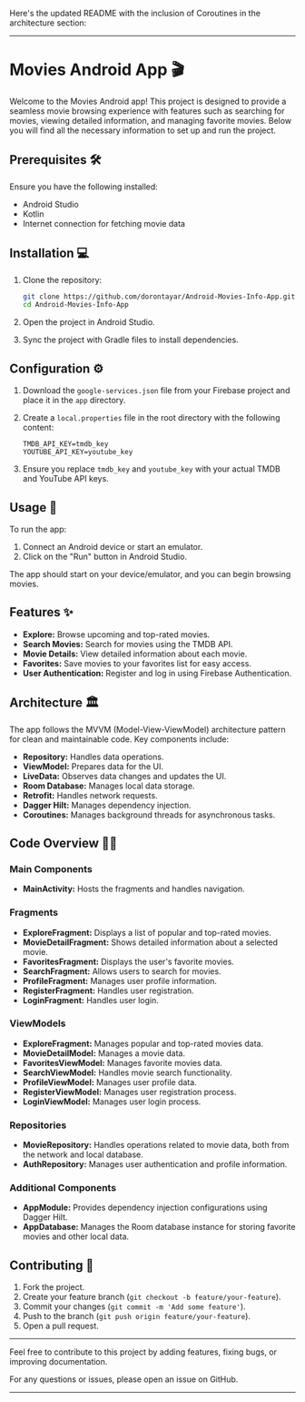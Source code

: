 Here's the updated README with the inclusion of Coroutines in the architecture section:

---

# Movies Android App 🎬

Welcome to the Movies Android app! This project is designed to provide a seamless movie browsing experience with features such as searching for movies, viewing detailed information, and managing favorite movies. Below you will find all the necessary information to set up and run the project.

## Prerequisites 🛠️

Ensure you have the following installed:

- Android Studio
- Kotlin
- Internet connection for fetching movie data

## Installation 💻

1. Clone the repository:
    ```bash
    git clone https://github.com/dorontayar/Android-Movies-Info-App.git
    cd Android-Movies-Info-App
    ```

2. Open the project in Android Studio.

3. Sync the project with Gradle files to install dependencies.

## Configuration ⚙️

1. Download the `google-services.json` file from your Firebase project and place it in the `app` directory.

2. Create a `local.properties` file in the root directory with the following content:
    ```properties
    TMDB_API_KEY=tmdb_key
    YOUTUBE_API_KEY=youtube_key
    ```

3. Ensure you replace `tmdb_key` and `youtube_key` with your actual TMDB and YouTube API keys.

## Usage 📖

To run the app:

1. Connect an Android device or start an emulator.
2. Click on the "Run" button in Android Studio.

The app should start on your device/emulator, and you can begin browsing movies.

## Features ✨

- **Explore:** Browse upcoming and top-rated movies.
- **Search Movies:** Search for movies using the TMDB API.
- **Movie Details:** View detailed information about each movie.
- **Favorites:** Save movies to your favorites list for easy access.
- **User Authentication:** Register and log in using Firebase Authentication.

## Architecture 🏛️

The app follows the MVVM (Model-View-ViewModel) architecture pattern for clean and maintainable code. Key components include:

- **Repository:** Handles data operations.
- **ViewModel:** Prepares data for the UI.
- **LiveData:** Observes data changes and updates the UI.
- **Room Database:** Manages local data storage.
- **Retrofit:** Handles network requests.
- **Dagger Hilt:** Manages dependency injection.
- **Coroutines:** Manages background threads for asynchronous tasks.

## Code Overview 👨‍💻

### Main Components

- **MainActivity:** Hosts the fragments and handles navigation.

### Fragments

- **ExploreFragment:** Displays a list of popular and top-rated movies.
- **MovieDetailFragment:** Shows detailed information about a selected movie.
- **FavoritesFragment:** Displays the user's favorite movies.
- **SearchFragment:** Allows users to search for movies.
- **ProfileFragment:** Manages user profile information.
- **RegisterFragment:** Handles user registration.
- **LoginFragment:** Handles user login.

### ViewModels

- **ExploreFragment:** Manages popular and top-rated movies data.
- **MovieDetailModel:** Manages a movie data.
- **FavoritesViewModel:** Manages favorite movies data.
- **SearchViewModel:** Handles movie search functionality.
- **ProfileViewModel:** Manages user profile data.
- **RegisterViewModel:** Manages user registration process.
- **LoginViewModel:** Manages user login process.

### Repositories

- **MovieRepository:** Handles operations related to movie data, both from the network and local database.
- **AuthRepository:** Manages user authentication and profile information.

### Additional Components

- **AppModule:** Provides dependency injection configurations using Dagger Hilt.
- **AppDatabase:** Manages the Room database instance for storing favorite movies and other local data.

## Contributing 🙌

1. Fork the project.
2. Create your feature branch (`git checkout -b feature/your-feature`).
3. Commit your changes (`git commit -m 'Add some feature'`).
4. Push to the branch (`git push origin feature/your-feature`).
5. Open a pull request.


---

Feel free to contribute to this project by adding features, fixing bugs, or improving documentation.

For any questions or issues, please open an issue on GitHub.

---

